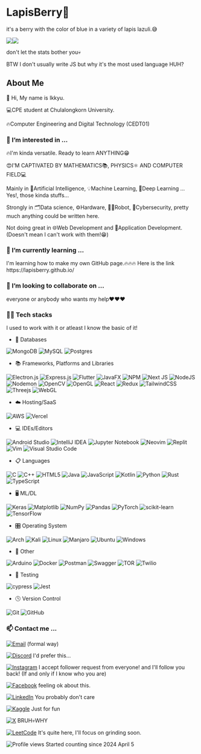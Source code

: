 # LapisBerry👋
<p>
it's a berry with the color of blue in a variety of lapis lazuli.😅
</p>

<div style="display: flex;">
  <img src="https://github-readme-stats.vercel.app/api?username=LapisBerry&theme=radical&show_icons=true"/>
  <img src="https://github-readme-stats.vercel.app/api/top-langs/?username=LapisBerry&layout=compact&theme=radical"/>
</div>

don't let the stats bother you💀

BTW I don't usually write JS but why it's the most used language HUH?

## About Me
<p>👋 Hi, My name is Ikkyu.</p>
<p>💻CPE student at Chulalongkorn University.</p>
<p>🔥Computer Engineering and Digital Technology (CEDT01)</p>

### 👀 I’m interested in ...
<p>🔥I'm kinda versatile. Ready to learn ANYTHING😁</p>

<p>😍I'M CAPTIVATED BY MATHEMATICS📚, PHYSICS⚛️ AND COMPUTER FIELD💻</p>
<p>Mainly in 🤖Artificial Intelligence, 💡Machine Learning, 🧠Deep Learning ... Yes!, those kinda stuffs...</p>
<p>Strongly in 🗂️Data science, ⚙️Hardware, 🦾🤖Robot, 🔐Cybersecurity, pretty much anything could be written here.</p>
<p>Not doing great in 🌐Web Development and 📄Application Development. (Doesn't mean I can't work with them!😁)</p>

<!--This section has too many words-->

### 🌱 I’m currently learning ...
<p>I'm learning how to make my own GitHub page.🔥🔥🔥 Here is the link https://lapisberry.github.io/</p>

### 💞️ I’m looking to collaborate on ...
<p>everyone or anybody who wants my help❤️❤️❤️</p>

### 🧑‍💻 Tech stacks
I used to work with it or atleast I know the basic of it!
- 💾 Databases

![MongoDB](https://img.shields.io/badge/MongoDB-%234ea94b.svg?style=for-the-badge&logo=mongodb&logoColor=white) ![MySQL](https://img.shields.io/badge/mysql-4479A1.svg?style=for-the-badge&logo=mysql&logoColor=white) ![Postgres](https://img.shields.io/badge/postgres-%23316192.svg?style=for-the-badge&logo=postgresql&logoColor=white)

- 📚 Frameworks, Platforms and Libraries

![Electron.js](https://img.shields.io/badge/Electron-191970?style=for-the-badge&logo=Electron&logoColor=white) ![Express.js](https://img.shields.io/badge/express.js-%23404d59.svg?style=for-the-badge&logo=express&logoColor=%2361DAFB) ![Flutter](https://img.shields.io/badge/Flutter-%2302569B.svg?style=for-the-badge&logo=Flutter&logoColor=white) ![JavaFX](https://img.shields.io/badge/javafx-%23FF0000.svg?style=for-the-badge&logo=javafx&logoColor=white) ![NPM](https://img.shields.io/badge/NPM-%23CB3837.svg?style=for-the-badge&logo=npm&logoColor=white) ![Next JS](https://img.shields.io/badge/Next-black?style=for-the-badge&logo=next.js&logoColor=white) ![NodeJS](https://img.shields.io/badge/node.js-6DA55F?style=for-the-badge&logo=node.js&logoColor=white) ![Nodemon](https://img.shields.io/badge/NODEMON-%23323330.svg?style=for-the-badge&logo=nodemon&logoColor=%BBDEAD) ![OpenCV](https://img.shields.io/badge/opencv-%23white.svg?style=for-the-badge&logo=opencv&logoColor=white) ![OpenGL](https://img.shields.io/badge/OpenGL-%23FFFFFF.svg?style=for-the-badge&logo=opengl) ![React](https://img.shields.io/badge/react-%2320232a.svg?style=for-the-badge&logo=react&logoColor=%2361DAFB) ![Redux](https://img.shields.io/badge/redux-%23593d88.svg?style=for-the-badge&logo=redux&logoColor=white) ![TailwindCSS](https://img.shields.io/badge/tailwindcss-%2338B2AC.svg?style=for-the-badge&logo=tailwind-css&logoColor=white) ![Threejs](https://img.shields.io/badge/threejs-black?style=for-the-badge&logo=three.js&logoColor=white) ![WebGL](https://img.shields.io/badge/WebGL-990000?logo=webgl&logoColor=white&style=for-the-badge)

- ☁️ Hosting/SaaS

![AWS](https://img.shields.io/badge/AWS-%23FF9900.svg?style=for-the-badge&logo=amazon-aws&logoColor=white) ![Vercel](https://img.shields.io/badge/vercel-%23000000.svg?style=for-the-badge&logo=vercel&logoColor=white)

- 💻 IDEs/Editors

![Android Studio](https://img.shields.io/badge/android%20studio-346ac1?style=for-the-badge&logo=android%20studio&logoColor=white) ![IntelliJ IDEA](https://img.shields.io/badge/IntelliJIDEA-000000.svg?style=for-the-badge&logo=intellij-idea&logoColor=white) ![Jupyter Notebook](https://img.shields.io/badge/jupyter-%23FA0F00.svg?style=for-the-badge&logo=jupyter&logoColor=white) ![Neovim](https://img.shields.io/badge/NeoVim-%2357A143.svg?&style=for-the-badge&logo=neovim&logoColor=white) ![Replit](https://img.shields.io/badge/Replit-DD1200?style=for-the-badge&logo=Replit&logoColor=white) ![Vim](https://img.shields.io/badge/VIM-%2311AB00.svg?style=for-the-badge&logo=vim&logoColor=white) ![Visual Studio Code](https://img.shields.io/badge/Visual%20Studio%20Code-0078d7.svg?style=for-the-badge&logo=visual-studio-code&logoColor=white)

- 📋 Languages

![C](https://img.shields.io/badge/c-%2300599C.svg?style=for-the-badge&logo=c&logoColor=white) ![C++](https://img.shields.io/badge/c++-%2300599C.svg?style=for-the-badge&logo=c%2B%2B&logoColor=white) ![HTML5](https://img.shields.io/badge/html5-%23E34F26.svg?style=for-the-badge&logo=html5&logoColor=white) ![Java](https://img.shields.io/badge/java-%23ED8B00.svg?style=for-the-badge&logo=openjdk&logoColor=white) ![JavaScript](https://img.shields.io/badge/javascript-%23323330.svg?style=for-the-badge&logo=javascript&logoColor=%23F7DF1E) ![Kotlin](https://img.shields.io/badge/kotlin-%237F52FF.svg?style=for-the-badge&logo=kotlin&logoColor=white) ![Python](https://img.shields.io/badge/python-3670A0?style=for-the-badge&logo=python&logoColor=ffdd54) ![Rust](https://img.shields.io/badge/rust-%23000000.svg?style=for-the-badge&logo=rust&logoColor=white) ![TypeScript](https://img.shields.io/badge/typescript-%23007ACC.svg?style=for-the-badge&logo=typescript&logoColor=white)

- 🖥️ ML/DL

![Keras](https://img.shields.io/badge/Keras-%23D00000.svg?style=for-the-badge&logo=Keras&logoColor=white) ![Matplotlib](https://img.shields.io/badge/Matplotlib-%23ffffff.svg?style=for-the-badge&logo=Matplotlib&logoColor=black) ![NumPy](https://img.shields.io/badge/numpy-%23013243.svg?style=for-the-badge&logo=numpy&logoColor=white) ![Pandas](https://img.shields.io/badge/pandas-%23150458.svg?style=for-the-badge&logo=pandas&logoColor=white) ![PyTorch](https://img.shields.io/badge/PyTorch-%23EE4C2C.svg?style=for-the-badge&logo=PyTorch&logoColor=white) ![scikit-learn](https://img.shields.io/badge/scikit--learn-%23F7931E.svg?style=for-the-badge&logo=scikit-learn&logoColor=white) ![TensorFlow](https://img.shields.io/badge/TensorFlow-%23FF6F00.svg?style=for-the-badge&logo=TensorFlow&logoColor=white)

- 🎛️ Operating System

![Arch](https://img.shields.io/badge/Arch%20Linux-1793D1?logo=arch-linux&logoColor=fff&style=for-the-badge) ![Kali](https://img.shields.io/badge/Kali-268BEE?style=for-the-badge&logo=kalilinux&logoColor=white) ![Linux](https://img.shields.io/badge/Linux-FCC624?style=for-the-badge&logo=linux&logoColor=black) ![Manjaro](https://img.shields.io/badge/Manjaro-35BF5C?style=for-the-badge&logo=Manjaro&logoColor=white) ![Ubuntu](https://img.shields.io/badge/Ubuntu-E95420?style=for-the-badge&logo=ubuntu&logoColor=white) ![Windows](https://img.shields.io/badge/Windows-0078D6?style=for-the-badge&logo=windows&logoColor=white)

- 🥅 Other

![Arduino](https://img.shields.io/badge/-Arduino-00979D?style=for-the-badge&logo=Arduino&logoColor=white) ![Docker](https://img.shields.io/badge/docker-%230db7ed.svg?style=for-the-badge&logo=docker&logoColor=white) ![Postman](https://img.shields.io/badge/Postman-FF6C37?style=for-the-badge&logo=postman&logoColor=white) ![Swagger](https://img.shields.io/badge/-Swagger-%23Clojure?style=for-the-badge&logo=swagger&logoColor=white) ![TOR](https://img.shields.io/badge/tor-%237E4798.svg?style=for-the-badge&logo=tor-project&logoColor=white) ![Twilio](https://img.shields.io/badge/Twilio-F22F46?style=for-the-badge&logo=Twilio&logoColor=white)

- 🧪 Testing

![cypress](https://img.shields.io/badge/-cypress-%23E5E5E5?style=for-the-badge&logo=cypress&logoColor=058a5e) ![Jest](https://img.shields.io/badge/-jest-%23C21325?style=for-the-badge&logo=jest&logoColor=white)

- 🕓 Version Control

![Git](https://img.shields.io/badge/git-%23F05033.svg?style=for-the-badge&logo=git&logoColor=white) ![GitHub](https://img.shields.io/badge/github-%23121011.svg?style=for-the-badge&logo=github&logoColor=white)

### 📫 Contact me ...

[![Email][email-shield]][email-url] (formal way)

[![Discord][discord-shield]][discord-url] I'd prefer this...

[![Instagram][instagram-shield]][instagram-url] I accept follower request from everyone! and I'll follow you back! (If and only if I know who you are)

[![Facebook][facebook-shield]][facebook-url] feeling ok about this.

[![LinkedIn][linkedin-shield]][linkedin-url] You probably don't care

[![Kaggle][kaggle-shield]][kaggle-url] Just for fun

[![X][x-shield]][x-url] BRUH💀WHY

[![LeetCode][leetcode-shield]][leetcode-url] It's quite here, I'll focus on grinding soon.

![Profile views][profile-view-url] Started counting since 2024 April 5

<!--sources are here-->
[email-shield]: https://img.shields.io/badge/Email-kittiphopkhankaew%40gmail.com-white?style=for-the-badge&logo=Gmail&logoColor=white&labelColor=%23EA4335
[email-url]: mailto:kittiphopkhankaew@gmail.com

[discord-shield]: https://img.shields.io/badge/Discord-blueoflapislazuli-white?style=for-the-badge&logo=Discord&logoColor=white&labelColor=%235865F2
[discord-url]: https://discordapp.com/users/1110214078808461393

[instagram-shield]: https://img.shields.io/badge/Instagram-mighty__ikkyu-white?style=for-the-badge&logo=Instagram&logoColor=white&labelColor=%23E4405F
[instagram-url]: https://www.instagram.com/mighty_ikkyu/

[kaggle-shield]: https://img.shields.io/badge/Kaggle-Kittiphop_Khankaew-white?style=for-the-badge&logo=Kaggle&logoColor=white&labelColor=%2320BEFF
[kaggle-url]: https://www.kaggle.com/kittiphopkhankaew

[linkedin-shield]: https://img.shields.io/badge/LinkedIn-Kittiphop_Khankaew-white?style=for-the-badge&logo=LinkedIn&logoColor=white&labelColor=%230A66C2
[linkedin-url]: https://www.linkedin.com/in/kittiphop-khankaew/

[x-shield]: https://img.shields.io/badge/X-LapixLazulix-white?style=for-the-badge&logo=X&logoColor=white&labelColor=black
[x-url]: https://twitter.com/LapiXLazuliX

[facebook-shield]: https://img.shields.io/badge/Facebook-Kittiphop_Khankaew-white?style=for-the-badge&logo=Facebook&logoColor=white&labelColor=%231877F2
[facebook-url]: https://www.facebook.com/kittiphop.khankaew.9/

[leetcode-shield]: https://img.shields.io/badge/LeetCode-LapisBerry-white?style=for-the-badge&logo=LeetCode&logoColor=black&labelColor=%23FFA116
[leetcode-url]: https://leetcode.com/LapisBerry/

[profile-view-url]: https://komarev.com/ghpvc/?username=LapisBerry&color=blueviolet
